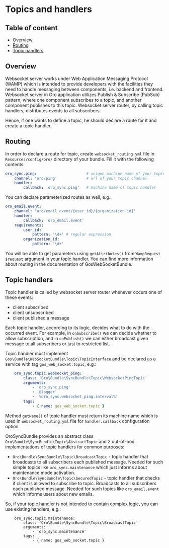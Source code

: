 Topics and handlers
===================

Table of content
----------------
- [Overview](#overview)
- [Routing](#routing)
- [Topic handlers](#topic-hanlders)

Overview
--------
Websocket server works under Web Application Messaging Protocol (WAMP) which is intended to provide developers with
the facilities they need to handle messaging between components, i.e. backend and frontend. Websocket server in Oro
application utilizes Publish & Subscribe (PubSub) pattern, where one component subscribes to a topic, and another component
publishes to this topic. Websocket server router, by calling topic handlers, distributes events to all subscribers.

Hence, if one wants to define a topic, he should declare a route for it and create a topic handler.

Routing
-------
In order to declare a route for topic, create `websocket_routing.yml` file in `Resources/config/oro/` directory of your
bundle. Fill it with the following contents:

```yml
oro_sync.ping:                      # unique machine name of your topic in format "%extension_alias%.topic_name"
    channel: 'oro/ping'             # url of your topic channel
    handler:
        callback: 'oro_sync.ping'   # machine name of topic handler
```

You can declare parameterized routes as well, e.g.:

```yml
oro_email.event:
    channel: 'oro/email_event/{user_id}/{organization_id}'
    handler:
        callback: 'oro_email.event'
    requirements:
        user_id:
            pattern: '\d+' # regular expression
        organization_id:
            pattern: '\d+'
```

You will be able to get parameters using `getAttributes()` from `WampRequest $request` argument in your topic handler.
You can find more information about routing in the documentation of GosWebSocketBundle.

Topic handlers
--------------
Topic handler is called by websocket server router whenever occurs one of these events:
* client subscribed
* client unsubscribed
* client published a message

Each topic handler, according to its logic, decides what to do with the occurred event. For example, in `onSubscribe()`
we can decide whether to allow subscription, and in `onPublish()` we can either broadcast given message to all
subscribers or just to restricted list.

Topic handler must implement `Gos\Bundle\WebSocketBundle\Topic\TopicInterface` and be declared as a service with tag
`gos_web_socket.topic`, e.g.:

```yml
    oro_sync.topic.websocket_ping:
        class: 'Oro\Bundle\SyncBundle\Topic\WebsocketPingTopic'
        arguments:
            - 'oro_sync.ping'
            - '@logger'
            - '%oro_sync.websocket_ping.interval%'
        tags:
            - { name: gos_web_socket.topic }
```

Method `getName()` of topic handler must return its machine name which is used in `websocket_routing.yml` file for
`handler.callback` configuration option.

OroSyncBundle provides an abstract class `Oro\Bundle\SyncBundle\Topic\AbstractTopic` and 2 out-of-box implementations
of topic handlers for common purposes:
* `Oro\Bundle\SyncBundle\Topic\BroadcastTopic` - topic handler that broadcasts to all subscribers each published
    message. Needed for such simple topics like `oro_sync.maintenance` which just informs about maintenance mode
    activation.
* `Oro\Bundle\SyncBundle\Topic\SecuredTopic` - topic handler that checks if client is allowed to subscribe to topic.
    Broadcasts to all subscribers each published message. Needed for such topics like `oro_email.event` which informs
    users about new emails.

So, if your topic handler is not intended to contain complex logic, you can use existing handlers, e.g.:

```
    oro_sync.topic.maintenance:
        class: 'Oro\Bundle\SyncBundle\Topic\BroadcastTopic'
        arguments:
            - 'oro_sync.maintenance'
        tags:
            - { name: gos_web_socket.topic }
```
